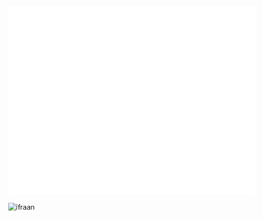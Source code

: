 ![Metrics](/github-metrics.svg)

<p align="left">
    <img src="https://komarev.com/ghpvc/?username=ifraan&label=Profile%20views&color=0e75b6&style=flat" alt="ifraan" />
</p>